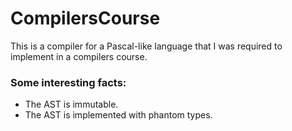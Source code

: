 # CompilersCourse
This is a compiler for a Pascal-like language that I was required to implement in a compilers course.  
### Some interesting facts:
- The AST is immutable.
- The AST is implemented with phantom types.

